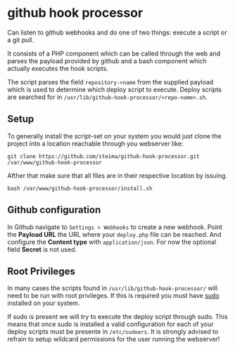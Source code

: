 # github hook processor

Can listen to github webhooks and do one of two things: execute a script or a git pull.

It consists of a PHP component which can be called through the web and parses the payload provided by github and a bash component which actually executes the hook scripts.

The script parses the field `repository->name` from the supplied payload which is used to determine which deploy script to execute. Deploy scripts are searched for in `/usr/lib/github-hook-processor/<repo-name>.sh`.

## Setup

To generally install the script-set on your system you would just clone the project into a location reachable through you webserver like:

```
git clone https://github.com/steima/github-hook-processor.git /var/www/github-hook-processor
```

Afther that make sure that all files are in their respective location by issuing.

```
bash /var/www/github-hook-processor/install.sh
```

## Github configuration

In Github navigate to `Settings > Webhooks` to create a new webhook. Point the **Payload URL** the URL where your `deploy.php` file can be reached. And configure the **Content type** with `application/json`. For now the optional field **Secret** is not used.

## Root Privileges

In many cases the scripts found in `/usr/lib/github-hook-processor/` will need to be run with root privileges. If this is required you must have [sudo](https://www.sudo.ws/download.html) installed on your system.

If sudo is present we will try to execute the deploy script through sudo. This means that once sudo is installed a valid configuration for each of your deploy scripts must be presente in `/etc/sudoers`. It is strongly advised to refrain to setup wildcard permissions for the user running the webserver!